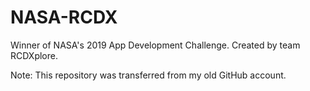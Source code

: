 # NASA-RCDX

Winner of NASA's 2019 App Development Challenge. Created by team RCDXplore.

Note: This repository was transferred from my old GitHub account.
